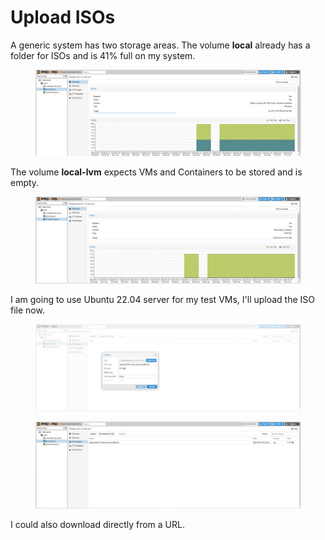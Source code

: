 # Upload ISOs

A generic system has two storage areas. The volume **local** already has a folder for ISOs and is 41% full on my system.

<figure><img src="../.gitbook/assets/image (8).png" alt=""><figcaption></figcaption></figure>

The volume **local-lvm** expects VMs and Containers to be stored and is empty.

<figure><img src="../.gitbook/assets/image (1) (1).png" alt=""><figcaption></figcaption></figure>

I am going to use Ubuntu 22.04 server for my test VMs, I'll upload the ISO file now.

<figure><img src="../.gitbook/assets/image (18).png" alt=""><figcaption></figcaption></figure>

<figure><img src="../.gitbook/assets/image (19).png" alt=""><figcaption></figcaption></figure>

I could also download directly from a URL.
